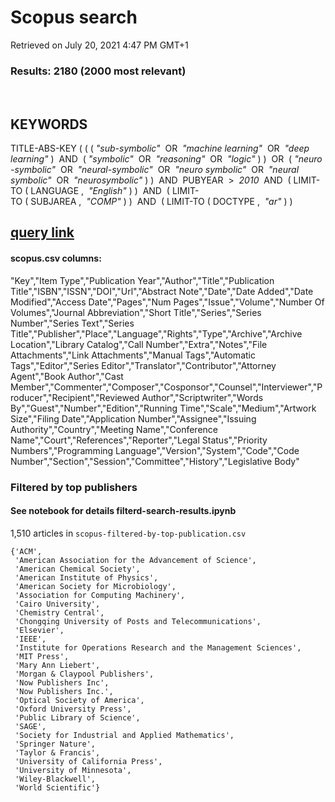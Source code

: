 Scopus search
=============

Retrieved on July 20, 2021 4:47 PM GMT+1

### Results: 2180 (2000 most relevant)

 

KEYWORDS
--------

TITLE-ABS-KEY ( ( ( *"sub-symbolic"*  OR  *"machine learning"*  OR  *"deep
learning"* )  AND  ( *"symbolic"*  OR  *"reasoning"*  OR  *"logic"* ) )  OR  ( *"neuro-symbolic"*  OR  *"neural-symbolic"*  OR  *"neuro
symbolic"*  OR  *"neural
symbolic"*  OR  *"neurosymbolic"* ) )  AND  PUBYEAR  \>  *2010*  AND  ( LIMIT-TO ( LANGUAGE ,  *"English"* ) )  AND  ( LIMIT-TO ( SUBJAREA ,  *"COMP"* ) )  AND  ( LIMIT-TO ( DOCTYPE ,  *"ar"* ) ) 

[query link](https://www.scopus.com/results/results.uri?sort=plf-f&src=s&sid=f4ae159ff7edcf76dcb32817b3d0aa30&sot=a&sdt=a&cluster=scosubjabbr%2c%22COMP%22%2ct%2c%22MULT%22%2ct%2c%22MATH+OR+LIMIT-TO+SUBJAREA%22%2cf%2c%22SOCI+OR+LIMIT-TO+SUBJAREA%22%2cf%2c%22t+LIMIT-TO+LANGUAGE%22%2cf&sl=295&s=TITLE%28+%28symbolic+AND+sub-symbolic%29+OR+%28Learning+AND+Reasoning%29+OR+%28neuro-symbolic+OR+neurosymbolic+OR+neural-symbolic+OR+neuralsymbolic%29%29+AND+PUBYEAR+%3e+2010+OR+KEY+%28%28symbolic+AND+sub-symbolic%29+OR+%28Learning+AND+Reasoning%29+OR+%28neuro-symbolic+OR+neurosymbolic+OR+neural-symbolic+OR+neuralsymbolic%29%29&origin=searchadvanced&editSaveSearch=&txGid=80be1bdfda64f49082a84b99728ed058)
----------------------------------------------------------------------------------------------------------------------------------------------------------------------------------------------------------------------------------------------------------------------------------------------------------------------------------------------------------------------------------------------------------------------------------------------------------------------------------------------------------------------------------------------------------------------------------------------------------------------------------------------------------------------------------------------------------------------------

#### scopus.csv columns:

"Key","Item Type","Publication Year","Author","Title","Publication
Title","ISBN","ISSN","DOI","Url","Abstract Note","Date","Date Added","Date
Modified","Access Date","Pages","Num Pages","Issue","Volume","Number Of
Volumes","Journal Abbreviation","Short Title","Series","Series Number","Series
Text","Series
Title","Publisher","Place","Language","Rights","Type","Archive","Archive
Location","Library Catalog","Call Number","Extra","Notes","File
Attachments","Link Attachments","Manual Tags","Automatic Tags","Editor","Series
Editor","Translator","Contributor","Attorney Agent","Book Author","Cast
Member","Commenter","Composer","Cosponsor","Counsel","Interviewer","Producer","Recipient","Reviewed
Author","Scriptwriter","Words By","Guest","Number","Edition","Running
Time","Scale","Medium","Artwork Size","Filing Date","Application
Number","Assignee","Issuing Authority","Country","Meeting Name","Conference
Name","Court","References","Reporter","Legal Status","Priority
Numbers","Programming Language","Version","System","Code","Code
Number","Section","Session","Committee","History","Legislative Body"


### Filtered by top publishers
#### See notebook for details filterd-search-results.ipynb
1,510 articles in `scopus-filtered-by-top-publication.csv`

~~~~~~~~~~~~~~~~~~~~~~~~~~~~~~~~~~~~~~~~~~~~~~~~~~~~~~~~~~~~~~~~~~~~~~~~~~~~~~~~
{'ACM',
 'American Association for the Advancement of Science',
 'American Chemical Society',
 'American Institute of Physics',
 'American Society for Microbiology',
 'Association for Computing Machinery',
 'Cairo University',
 'Chemistry Central',
 'Chongqing University of Posts and Telecommunications',
 'Elsevier',
 'IEEE',
 'Institute for Operations Research and the Management Sciences',
 'MIT Press',
 'Mary Ann Liebert',
 'Morgan & Claypool Publishers',
 'Now Publishers Inc',
 'Now Publishers Inc.',
 'Optical Society of America',
 'Oxford University Press',
 'Public Library of Science',
 'SAGE',
 'Society for Industrial and Applied Mathematics',
 'Springer Nature',
 'Taylor & Francis',
 'University of California Press',
 'University of Minnesota',
 'Wiley-Blackwell',
 'World Scientific'}
~~~~~~~~~~~~~~~~~~~~~~~~~~~~~~~~~~~~~~~~~~~~~~~~~~~~~~~~~~~~~~~~~~~~~~~~~~~~~~~~
